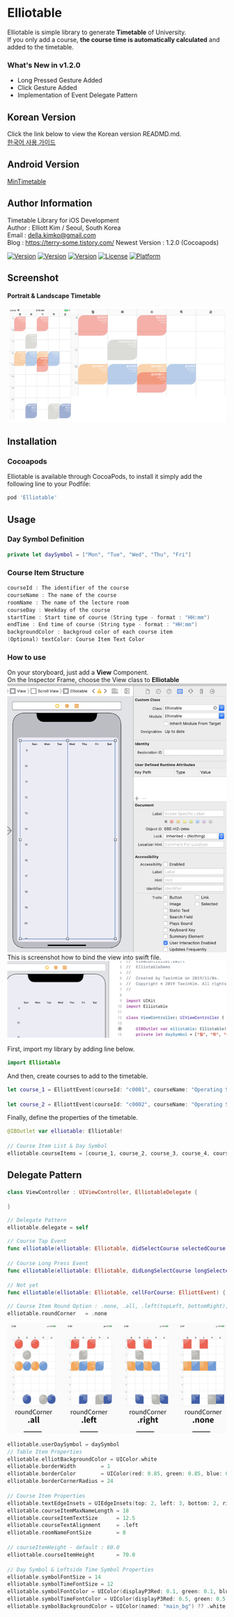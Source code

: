 # Elliotable
Elliotable is simple library to generate **Timetable** of University.   
If you only add a course, **the course time is automatically calculated** and added to the timetable.   

### What's New in v1.2.0  
- Long Pressed Gesture Added
- Click Gesture Added
- Implementation of Event Delegate Pattern
  
  
## Korean Version     
Click the link below to view the Korean version READMD.md.   
[한국어 사용 가이드](./README_kr.md)   

## Android Version    
[MinTimetable](https://github.com/islandparadise14/MinTimetable)    

## Author Information  
Timetable Library for iOS Development   
Author : Elliott Kim / Seoul, South Korea   
Email : della.kimko@gmail.com   
Blog : https://terry-some.tistory.com/
Newest Version : 1.2.0 (Cocoapods)  
  
[![Version](https://img.shields.io/badge/version-v1.2.0-green.svg?style=flat)](http://cocoapods.org/pods/Elliotable)
[![Version](https://img.shields.io/badge/ios-11.0-blue.svg?style=flat)](http://cocoapods.org/pods/Elliotable)
[![Version](https://img.shields.io/cocoapods/v/Elliotable.svg?style=flat)](http://cocoapods.org/pods/Elliotable)
[![License](https://img.shields.io/cocoapods/l/Elliotable.svg?style=flat)](http://cocoapods.org/pods/Elliotable)
[![Platform](https://img.shields.io/cocoapods/p/Elliotable.svg?style=flat)](http://cocoapods.org/pods/Elliotable)

## Screenshot   

#### Portrait & Landscape Timetable   
![screenshot](./screenshot_1.png)   

## Installation  
### Cocoapods
Elliotable is available through CocoaPods, to install it simply add the following line to your Podfile:   
```ruby
pod 'Elliotable'
```

## Usage   

### Day Symbol Definition   
```swift
private let daySymbol = ["Mon", "Tue", "Wed", "Thu", "Fri"]   
```  

### Course Item Structure   
```swift
courseId : The identifier of the course   
courseName : The name of the course
roomName : The name of the lecture room
courseDay : Weekday of the course
startTime : Start time of course (String type - format : "HH:mm")
endTime : End time of course (String type - format : "HH:mm")
backgroundColor : backgroud color of each course item
(Optional) textColor: Course Item Text Color
```

### How to use   
On your storyboard, just add a **View** Component.     
On the Inspector Frame, choose the View class to **Elliotable**   
![screenshot](./screenshot3.png)   
This is screenshot how to bind the view into swift file.   
![screenshot](./screenshot4.png)   


First, import my library by adding line below.   
```swift
import Elliotable
```
And then, create courses to add to the timetable.   
```swift
let course_1 = ElliottEvent(courseId: "c0001", courseName: "Operating System", roomName: "IT Building 21204", courseDay: .tuesday, startTime: "12:00", endTime: "13:15", backgroundColor: [UIColor])

let course_2 = ElliottEvent(courseId: "c0002", courseName: "Operating System", roomName: "IT Building 21204", courseDay: .thursday, startTime: "12:00", endTime: "13:15", textColor: UIColor.white, backgroundColor: [UIColor])
```
Finally, define the properties of the timetable.   
```swift
@IBOutlet var elliotable: Elliotable!

// Course Item List & Day Symbol
elliotable.courseItems = [course_1, course_2, course_3, course_4, course_5, course_6, course_7, course_8, course_9, course_10]
```

## Delegate Pattern
```swift
class ViewController : UIViewController, ElliotableDelegate {

}
```
```swift
// Delegate Pattern  
elliotable.delegate = self  
```

```swift
// Course Tap Event  
func elliotable(elliotable: Elliotable, didSelectCourse selectedCourse: ElliottEvent) { }  

// Course Long Press Event  
func elliotable(elliotable: Elliotable, didLongSelectCourse longSelectedCourse : ElliottEvent) { }  

// Not yet  
func elliotable(elliotable: Elliotable, cellForCourse: ElliottEvent) { }  
```

```swift
// Course Item Round Option : .none, .all, .left(topLeft, bottomRight), .right(topRight, bottomLeft)
elliotable.roundCorner   = .none
```
![screenshot](./screenshot_round_corner.png) 

```swift
elliotable.userDaySymbol = daySymbol     
// Table Item Properties
elliotable.elliotBackgroundColor = UIColor.white
elliotable.borderWidth        = 1
elliotable.borderColor        = UIColor(red: 0.85, green: 0.85, blue: 0.85, alpha: 1.0)
elliotable.borderCornerRadius = 24

// Course Item Properties
elliotable.textEdgeInsets = UIEdgeInsets(top: 2, left: 3, bottom: 2, right: 10)
elliotable.courseItemMaxNameLength = 18
elliotable.courseItemTextSize      = 12.5
elliotable.courseTextAlignment     = .left
elliotable.roomNameFontSize        = 8

// courseItemHeight - default : 60.0
elliottable.courseItemHeight       = 70.0

// Day Symbol & Leftside Time Symbol Properties
elliotable.symbolFontSize = 14
elliotable.symbolTimeFontSize = 12
elliotable.symbolFontColor = UIColor(displayP3Red: 0.1, green: 0.1, blue: 0.1, alpha: 1.0)
elliotable.symbolTimeFontColor = UIColor(displayP3Red: 0.5, green: 0.5, blue: 0.5, alpha: 1.0)
elliotable.symbolBackgroundColor = UIColor(named: "main_bg") ?? .white  
```

